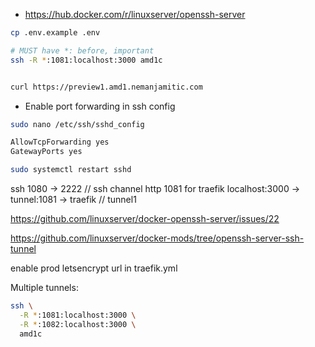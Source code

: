 - https://hub.docker.com/r/linuxserver/openssh-server

```bash
cp .env.example .env

# MUST have *: before, important
ssh -R *:1081:localhost:3000 amd1c


curl https://preview1.amd1.nemanjamitic.com

```

- Enable port forwarding in ssh config

```bash
sudo nano /etc/ssh/sshd_config

AllowTcpForwarding yes
GatewayPorts yes

sudo systemctl restart sshd

```
ssh 1080 -> 2222 // ssh channel
http 1081 for traefik
localhost:3000 -> tunnel:1081 -> traefik // tunnel1

https://github.com/linuxserver/docker-openssh-server/issues/22

https://github.com/linuxserver/docker-mods/tree/openssh-server-ssh-tunnel

enable prod letsencrypt url in traefik.yml

Multiple tunnels:

```bash
ssh \
  -R *:1081:localhost:3000 \
  -R *:1082:localhost:3000 \
  amd1c
```